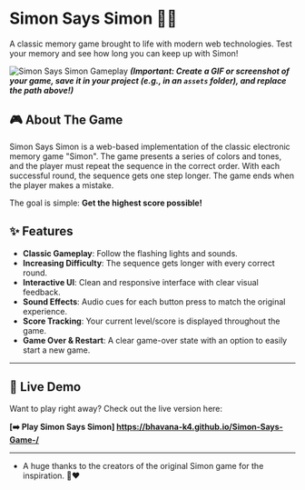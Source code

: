 # Simon Says Simon 🧠💡

A classic memory game brought to life with modern web technologies. Test your memory and see how long you can keep up with Simon!

![Simon Says Simon Gameplay](./assets/gameplay-demo.gif)
_**(Important: Create a GIF or screenshot of your game, save it in your project (e.g., in an `assets` folder), and replace the path above!)**_

## 🎮 About The Game

Simon Says Simon is a web-based implementation of the classic electronic memory game "Simon". The game presents a series of colors and tones, and the player must repeat the sequence in the correct order. With each successful round, the sequence gets one step longer. The game ends when the player makes a mistake.

The goal is simple: **Get the highest score possible!**

## ✨ Features

* **Classic Gameplay**: Follow the flashing lights and sounds.
* **Increasing Difficulty**: The sequence gets longer with every correct round.
* **Interactive UI**: Clean and responsive interface with clear visual feedback.
* **Sound Effects**: Audio cues for each button press to match the original experience.
* **Score Tracking**: Your current level/score is displayed throughout the game.
* **Game Over & Restart**: A clear game-over state with an option to easily start a new game.

---

## 🚀 Live Demo

Want to play right away? Check out the live version here:

**[➡️ Play Simon Says Simon]  https://bhavana-k4.github.io/Simon-Says-Game-/**

---

* A huge thanks to the creators of the original Simon game for the inspiration. 🙏❤
